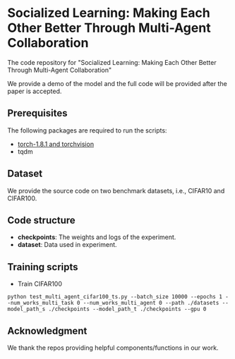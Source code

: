 # Socialized Learning: Making Each Other Better Through Multi-Agent Collaboration

The code repository for "Socialized Learning: Making Each Other Better Through Multi-Agent Collaboration"

We provide a demo of the model and the full code will be provided after the paper is accepted.

## Prerequisites
The following packages are required to run the scripts:
- [torch-1.8.1 and torchvision](https://pytorch.org/)
- tqdm

## Dataset
We provide the source code on two benchmark datasets, i.e., CIFAR10 and CIFAR100.

## Code structure
- **checkpoints**: The weights and logs of the experiment.
- **dataset**: Data used in experiment.

## Training scripts
- Train CIFAR100
```
python test_multi_agent_cifar100_ts.py --batch_size 10000 --epochs 1 --num_works_multi_task 0 --num_works_multi_agent 0 --path ./datasets --model_path_s ./checkpoints --model_path_t ./checkpoints --gpu 0
```

## Acknowledgment
We thank the repos providing helpful components/functions in our work.


